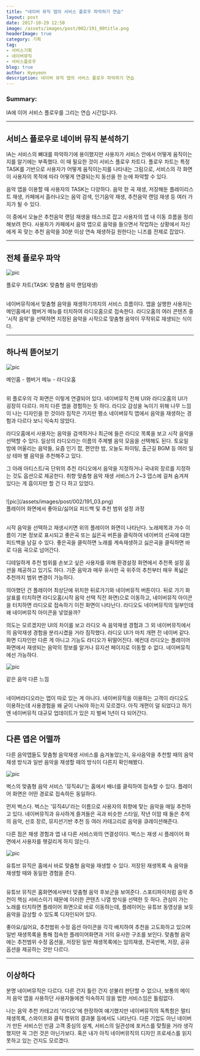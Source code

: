 ```yaml
---
title: "네이버 뮤직 앱의 서비스 플로우 파악하기 연습"
layout: post
date: 2017-10-29 12:50
image: /assets/images/post/002/191_00title.png
headerImage: true
category: 기획
tag:
- 서비스기획
- 네이버뮤직
- 서비스플로우
blog: true
author: Hyeyeon
description: 네이버 뮤직 앱의 서비스 플로우 파악하기 연습
---
```


### Summary:

IA에 이어 서비스 플로우를 그리는 연습 시간입니다.

---

## 서비스 플로우로 네이버 뮤직 분석하기

IA는 서비스의 뼈대를 파악하기에 용이했지만 사용자가 서비스 안에서 어떻게 움직이는지를 알기에는 부족했다. 이 때 필요한 것이 서비스 플로우 차트다. 플로우 차트는 특정 TASK를 기반으로 사용자가 어떻게 움직이는지를 나타내는 그림으로, 서비스의 각 화면이 사용자의 목적에 따라 어떻게 연결되는지 동선을 한 눈에 파악할 수 있다.

음악 앱을 이용할 때 사용자의 TASK는 다양하다. 음악 한 곡 재생, 저장해둔 플레이리스트 재생, 카페에서 흘러나오는 음악 검색, 인기음악 재생, 추천음악 랜덤 재생 등 여러 가지가 될 수 있다.

이 중에서 오늘은 추천음악 랜덤 재생을 태스크로 잡고 사용자의 앱 내 이동 흐름을 정리해보려 한다. 사용자가 카페에서 음악 앱으로 음악을 들으면서 작업하는 상황에서 자신에게 꼭 맞는 추천 음악을 30분 이상 연속 재생하길 원한다는 니즈를 전제로 잡았다.

---

## 전체 플로우 파악

![pic](/assets/images/post/002/191_01.png)
<figcaption class="caption">플로우 차트(TASK: 맞춤형 음악 랜덤재생)</figcaption>

<br>

네이버뮤직에서 맞춤형 음악을 재생하기까지의 서비스 흐름이다. 앱을 실행한 사용자는 메인홈에서 햄버거 메뉴를 터치하여 라디오홈으로 접속한다. 라디오홈의 여러 콘텐츠 중 '시작 음악'을 선택하면 지정된 음악을 시작으로 맞춤형 음악이 무작위로 재생되는 식이다.

---

## 하나씩 뜯어보기

![pic](/assets/images/post/002/191_02.png)
<figcaption class="caption">메인홈 - 햄버거 메뉴 - 라디오홈</figcaption>
<br>

위 플로우의 각 화면은 이렇게 연결되어 있다. 네이버뮤직 전체 UI와 라디오홈의 UI가 굉장히 다르다. 마치 다른 앱을 경험하는 듯 하다. 라디오 감성을 녹이기 위해 나무 느낌이 나는 디자인을 한 것이라 짐작은 가지만 평소 네이버뮤직 앱에서 음악을 재생하는 경험과 다르다 보니 익숙치 않았다.

라디오홈에서 사용자는 음악을 검색하거나 최근에 들은 라디오 목록을 보고 시작 음악을 선택할 수 있다. 일상의 라디오라는 이름의 주제별 음악 모음을 선택해도 된다. 토요일 밤에 어울리는 음악들, 요즘 인기 팝, 편안한 밤, 오늘도 파이팅, 출근길 BGM 등 여러 일상 테마 별 음악을 추천해주고 있다.

그 아래 아티스트/곡 단위의 추천 라디오에서 음악을 지정하거나 국내외 장르를 지정하는 것도 옵션으로 제공한다. 취향 맞춤형 음악 재생 서비스가 2~3 뎁스에 걸쳐 숨겨져 있다는 게 흠이지만 할 건 다 하고 있었다.

<br>
![pic](/assets/images/post/002/191_03.png)
<figcaption class="caption">플레이어 화면에서 좋아요/싫어요 피드백 및 추천 범위 설정 과정</figcaption>
<br>

시작 음악을 선택하고 재생시키면 위의 플레이어 화면이 나타난다. 노래제목과 가수 이름이 기본 정보로 표시되고 좋은곡 또는 싫은곡 버튼을 클릭하여 네이버의 선곡에 대한 피드백을 남길 수 있다. 좋은곡을 클릭하면 노래를 계속재생하고 싫은곡을 클릭하면 바로 다음 곡으로 넘어간다.

디테일하게 추천 범위를 손보고 싶은 사용자를 위해 환경설정 화면에서 추천폭 설정 옵션을 제공하고 있기도 하다. 기준 음악과 매우 유사한 곡 위주의 추천부터 매우 폭넓은 추천까지 범위 변경이 가능하다.

의아했던 건 플레이어 최상단에 위치한 뒤로가기와 네이버뮤직 버튼이다. 뒤로 가기 화살표를 터치하면 라디오홈(시작 음악 선택 직전 화면)으로 이동하고, 네이버뮤직 아이콘을 터치하면 라디오로 접속하기 이전 화면이 나타난다. 라디오도 네이버뮤직의 일부인데 왜 네이버뮤직 아이콘을 넣었을까?

의도는 모르겠지만 UI의 차이를 보고 라디오 속 음악재생 경험과 그 외 네이버뮤직에서의 음악재생 경험을 분리시켰을 거라 짐작했다. 라디오 UI가 마치 개편 전 네이버 같다. 화면 디자인만 다른 게 아니고 기능도 라디오가 뒤떨어진다. 예컨대 라디오는 플레이어 화면에서 재생되는 음악의 정보를 알거나 뮤지션 페이지로 이동할 수 없다. 네이버뮤직에선 가능하다.

![pic](/assets/images/post/002/191_04.png)
<figcaption class="caption">같은 음악 다른 느낌</figcaption>
<br>

네이버라디오라는 앱이 따로 있는 게 아니다. 네이버뮤직을 이용하는 고객이 라디오도 이용하는데 사용경험을 왜 굳이 나눠야 하는지 모르겠다. 아직 개편이 덜 되었다고 하기엔 네이버뮤직 대규모 업데이트가 있은 지 벌써 1년이 다 되어간다.

---

## 다른 앱은 어떨까

다른 음악앱들도 맞춤형 음악재생 서비스를 숨겨놓았는지, 유사음악을 추천할 때의 음악재생 방식과 일반 음악을 재생할 때의 방식이 다른지 확인해봤다.

![pic](/assets/images/post/002/191_06.png)
<figcaption class="caption">벅스의 맞춤형 음악 서비스 '뮤직4U'는 홈에서 배너를 클릭하여 접속할 수 있다. 플레이어 화면은 어떤 경로로 접속하든 동일하다.</figcaption>

먼저 벅스다. 벅스는 '뮤직4U'라는 이름으로 사용자의 취향에 맞는 음악을 매일 추천하고 있다. 네이버뮤직과 유사하게 즐겨들은 곡과 비슷한 스타일, 작년 이맘 때 들은 추억의 음악, 선호 장르, 뮤지션기반 추천 등 여러 카테고리로 음악을 큐레이션해준다.

다른 점은 재생 경험과 앱 내 다른 서비스와의 연결성이다. 벅스는 재생 시 플레이어 화면에서 사용자를 헷갈리게 하지 않는다.

![pic](/assets/images/post/002/191_05.png)
<figcaption class="caption">유튜브 뮤직은 홈에서 바로 맞춤형 음악을 재생할 수 있다. 저장된 재생목록 속 음악을 재생할 때와 동일한 경험을 준다.</figcaption>
<br>

유튜브 뮤직은 홈화면에서부터 맞춤형 음악 후보군을 보여준다. 스포티파이처럼 음악 추천이 핵심 서비스이기 때문에 이러한 콘텐츠 나열 방식을 선택한 듯 하다. 관심이 가는 노래를 터치하면 플레이어 화면으로 바로 이동하는데, 플레이어는 유튜브 동영상을 보듯 음악을 감상할 수 있도록 디자인되어 있다.

좋아요/싫어요, 추천범위 수정 옵션 아이콘을 각각 배치하여 추천을 고도화하고 있으며 일반 재생목록을 통해 접속한 플레이어화면과 거의 유사한 구조를 보인다. 맞춤형 음악에는 추천범위 수정 옵션을, 저장된 일반 재생목록에는 임의재생, 전곡반복, 저장, 공유 옵션을 제공하는 것만 다르다.

---

## 이상하다

분명 네이버뮤직은 다르다. 다른 건지 틀린 건지 섣불리 판단할 수 없으나, 보통의 메이저 음악 앱을 사용하던 사용자들에겐 익숙하지 않을 법한 서비스임은 틀림없다.

나는 음악 추천 카테고리 '라디오'에 한정하여 얘기했지만 네이버뮤직의 독특함은 멀티 재생목록, 스와이프와 클릭 행위의 결과물 등에서도 나타난다. 다른 기업도 아닌 네이버가 만든 서비스인 만큼 고객 중심의 설계, 서비스의 일관성에 포커스를 맞췄을 거라 생각했지만 꼭 그런 것은 아닌가보다. 혹은 내가 아직 네이버뮤직의 디자인 프로세스를 읽지 못하고 있는 건지도 모르겠다.

---
